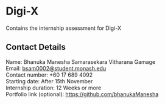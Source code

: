 # Digi-X
Contains the internship assessment for Digi-X

## Contact Details
Name: Bhanuka Manesha Samarasekara Vitharana Gamage  
Email: bsam0002@student.monash.edu  
Contact number: +60 17 689 4092  
Starting date: After 15th November  
Internship duration: 12 Weeks or more  
Portfolio link (optional): https://github.com/bhanukaManesha 
